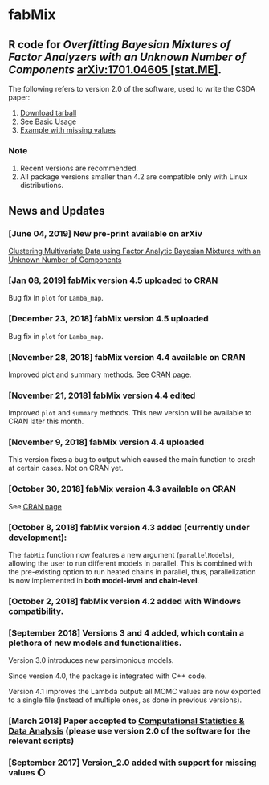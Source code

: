 # fabMix
 
## R code for *Overfitting Bayesian Mixtures of Factor Analyzers with an Unknown Number of Components* [arXiv:1701.04605 [stat.ME]](https://arxiv.org/abs/1701.04605).

The following refers to version 2.0 of the software, used to write the CSDA paper:

1. [Download tarball](https://github.com/mqbssppe/overfittingFABMix/blob/master/fabMixPackage/version_2.0/fabMix_2.0.tar.gz)
2. [See Basic Usage](https://github.com/mqbssppe/overfittingFABMix/wiki/Basic-usage)
2. [Example with missing values](https://github.com/mqbssppe/overfittingFABMix/wiki/Example-with-missing-values)


### Note
1. Recent versions are recommended. 
2. All package versions smaller than 4.2 are compatible only with Linux distributions.



## News and Updates

### [June 04, 2019] New pre-print available on arXiv

[Clustering Multivariate Data using Factor Analytic Bayesian Mixtures with an Unknown Number of Components](https://arxiv.org/abs/1906.00348)

### [Jan 08, 2019] fabMix version 4.5 uploaded to CRAN

Bug fix in `plot` for `Lamba_map`.

### [December 23, 2018] fabMix version 4.5 uploaded 

Bug fix in `plot` for `Lamba_map`.

### [November 28, 2018] fabMix version 4.4 available on CRAN

Improved plot and summary methods. See [CRAN page](https://cran.r-project.org/package=fabMix).

### [November 21, 2018] fabMix version 4.4 edited

Improved `plot` and `summary` methods. This new version will be available to CRAN later this month.

### [November 9, 2018] fabMix version 4.4 uploaded

This version fixes a bug to output which caused the main function to crash at certain cases. Not on CRAN yet.

### [October 30, 2018] fabMix version 4.3 available on CRAN

See [CRAN page](https://cran.r-project.org/package=fabMix)

### [October 8, 2018] fabMix version 4.3 added (currently under development):

The `fabMix` function now features a new argument (`parallelModels`), allowing the user to run different models in parallel. This is combined with the pre-existing option to run heated chains in parallel, thus, parallelization is now implemented in __both model-level and chain-level__. 

### [October 2, 2018] fabMix version 4.2 added with Windows compatibility.

### [September 2018] Versions 3 and 4 added, which contain a plethora of new models and functionalities. 

Version 3.0 introduces new parsimonious models. 

Since version 4.0, the package is integrated with C++ code. 

Version 4.1 improves the Lambda output: all MCMC values are now exported to a single file (instead of multiple ones, as done in previous versions). 

### [March 2018] Paper accepted to [Computational Statistics & Data Analysis](https://doi.org/10.1016/j.csda.2018.03.007) (please use version 2.0 of the software for the relevant scripts)

### [September 2017] Version_2.0 added with support for **missing values** :waxing_gibbous_moon:




